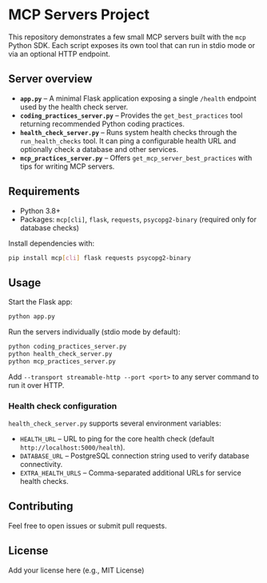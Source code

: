 # MCP Servers Project

This repository demonstrates a few small MCP servers built with the `mcp` Python SDK. Each script exposes its own tool that can run in stdio mode or via an optional HTTP endpoint.

## Server overview

- **`app.py`** – A minimal Flask application exposing a single `/health` endpoint used by the health check server.
- **`coding_practices_server.py`** – Provides the `get_best_practices` tool returning recommended Python coding practices.
- **`health_check_server.py`** – Runs system health checks through the `run_health_checks` tool. It can ping a configurable health URL and optionally check a database and other services.
- **`mcp_practices_server.py`** – Offers `get_mcp_server_best_practices` with tips for writing MCP servers.

## Requirements

- Python 3.8+
- Packages: `mcp[cli]`, `flask`, `requests`, `psycopg2-binary` (required only for database checks)

Install dependencies with:

```bash
pip install mcp[cli] flask requests psycopg2-binary
```

## Usage

Start the Flask app:

```bash
python app.py
```

Run the servers individually (stdio mode by default):

```bash
python coding_practices_server.py
python health_check_server.py
python mcp_practices_server.py
```

Add `--transport streamable-http --port <port>` to any server command to run it over HTTP.

### Health check configuration

`health_check_server.py` supports several environment variables:

- `HEALTH_URL` – URL to ping for the core health check (default `http://localhost:5000/health`).
- `DATABASE_URL` – PostgreSQL connection string used to verify database connectivity.
- `EXTRA_HEALTH_URLS` – Comma-separated additional URLs for service health checks.

## Contributing

Feel free to open issues or submit pull requests.

## License

Add your license here (e.g., MIT License)
